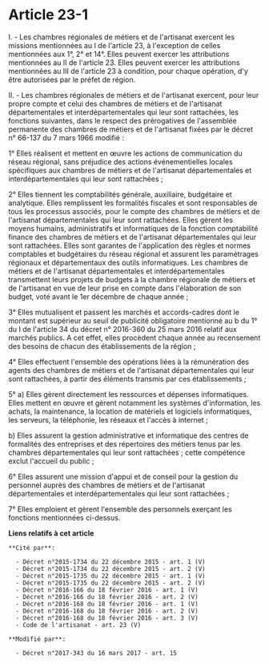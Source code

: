 # Article 23-1

I. - Les chambres régionales de métiers et de l'artisanat exercent les missions mentionnées au I de l'article 23, à
l'exception de celles mentionnées aux 1°, 2° et 14°. Elles peuvent exercer les attributions mentionnées au II de l'article
23. Elles peuvent exercer les attributions mentionnées au III de l'article 23 à condition, pour chaque opération, d'y être
autorisées par le préfet de région.

II. - Les chambres régionales de métiers et de l'artisanat exercent, pour leur propre compte et celui des chambres de métiers
et de l'artisanat départementales et interdépartementales qui leur sont rattachées, les fonctions suivantes, dans le respect
des prérogatives de l'assemblée permanente des chambres de métiers et de l'artisanat fixées par le décret n° 66-137 du 7 mars
1966 modifié :

1° Elles réalisent et mettent en œuvre les actions de communication du réseau régional, sans préjudice des actions
événementielles locales spécifiques aux chambres de métiers et de l'artisanat départementales et interdépartementales qui
leur sont rattachées ;

2° Elles tiennent les comptabilités générale, auxiliaire, budgétaire et analytique. Elles remplissent les formalités fiscales
et sont responsables de tous les processus associés, pour le compte des chambres de métiers et de l'artisanat départementales
qui leur sont rattachées. Elles gèrent les moyens humains, administratifs et informatiques de la fonction comptabilité
finance des chambres de métiers et de l'artisanat départementales qui leur sont rattachées. Elles sont garantes de
l'application des règles et normes comptables et budgétaires du réseau régional et assurent les paramétrages régionaux et
départementaux des outils informatiques. Les chambres de métiers et de l'artisanat départementales et interdépartementales
transmettent leurs projets de budgets à la chambre régionale de métiers et de l'artisanat en vue de leur prise en compte dans
l'élaboration de son budget, voté avant le 1er décembre de chaque année ;

3° Elles mutualisent et passent les marchés et accords-cadres dont le montant est supérieur au seuil de publicité obligatoire
mentionné au b du 1° du I de l'article 34 du décret n° 2016-360 du 25 mars 2016 relatif aux marchés publics. A cet effet,
elles procèdent chaque année au recensement des besoins de chacun des établissements de la région ;

4° Elles effectuent l'ensemble des opérations liées à la rémunération des agents des chambres de métiers et de l'artisanat
départementales qui leur sont rattachées, à partir des éléments transmis par ces établissements ;

5° a) Elles gèrent directement les ressources et dépenses informatiques. Elles mettent en œuvre et gèrent notamment les
systèmes d'information, les achats, la maintenance, la location de matériels et logiciels informatiques, les serveurs, la
téléphonie, les réseaux et l'accès à internet ;

b) Elles assurent la gestion administrative et informatique des centres de formalités des entreprises et des répertoires des
métiers tenus par les chambres départementales qui leur sont rattachées ; cette compétence exclut l'accueil du public ;

6° Elles assurent une mission d'appui et de conseil pour la gestion du personnel auprès des chambres de métiers et de
l'artisanat départementales et interdépartementales qui leur sont rattachées ;

7° Elles emploient et gèrent l'ensemble des personnels exerçant les fonctions mentionnées ci-dessus.

**Liens relatifs à cet article**

	**Cité par**:

	  - Décret n°2015-1734 du 22 décembre 2015 - art. 1 (V)
	  - Décret n°2015-1734 du 22 décembre 2015 - art. 2 (V)
	  - Décret n°2015-1735 du 22 décembre 2015 - art. 1 (V)
	  - Décret n°2015-1735 du 22 décembre 2015 - art. 2 (V)
	  - Décret n°2016-166 du 18 février 2016 - art. 1 (V)
	  - Décret n°2016-166 du 18 février 2016 - art. 2 (V)
	  - Décret n°2016-168 du 18 février 2016 - art. 1 (V)
	  - Décret n°2016-168 du 18 février 2016 - art. 2 (V)
	  - Décret n°2016-168 du 18 février 2016 - art. 3 (V)
	  - Code de l'artisanat - art. 23 (V)

	**Modifié par**:

	  - Décret n°2017-343 du 16 mars 2017 - art. 15
